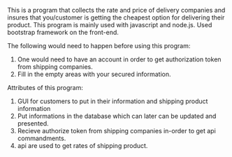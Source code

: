 This is a program that collects the rate and price of delivery companies and insures that you/customer is getting the cheapest option for delivering their product. 
This program is mainly used with javascript and node.js. Used bootstrap framework on the front-end. 

The following would need to happen before using this program:
1)  One would need to have an account in order to get authorization token from shipping companies.
2)  Fill in the empty areas with your secured information.


Attributes of this program:
1)  GUI for customers to put in their information and shipping product information
2)  Put informations in the database which can later can be updated and presented.
3)  Recieve authorize token from shipping companies in-order to get api commandments.
4)  api are used to get rates of shipping product.
